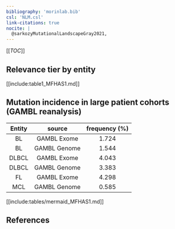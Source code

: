 ```yaml
---
bibliography: 'morinlab.bib'
csl: 'NLM.csl'
link-citations: true
nocite: |
  @sarkozyMutationalLandscapeGray2021, 
---
```


[[_TOC_]]




## Relevance tier by entity

[[include:table1_MFHAS1.md]]


## Mutation incidence in large patient cohorts (GAMBL reanalysis)

|Entity|source |frequency (%)|
|:------:|:----:|:----:|
|BL|GAMBL Exome |1.724 |
|BL|GAMBL Genome |1.544 |
|DLBCL|GAMBL Exome |4.043 |
|DLBCL|GAMBL Genome |3.383 |
|FL|GAMBL Exome |4.298 |
|MCL|GAMBL Genome |0.585 |


[[include:tables/mermaid_MFHAS1.md]]

## References


